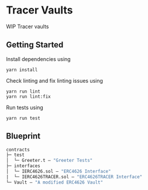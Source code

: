 # Tracer Vaults
WIP Tracer vaults

## Getting Started
Install dependencies using
```
yarn install
```

Check linting and fix linting issues using
```
yarn run lint
yarn run lint:fix
```

Run tests using
```
yarn run test
```

## Blueprint

```ml
contracts
├─ test
│  └─ Greeter.t — "Greeter Tests"
├─ interfaces
│  └─ IERC4626.sol — "ERC4626 Interface"
|  └─ IERC4626TRACER.sol — "ERC4626TRACER Interface"
└─ Vault — "A modified ERC4626 Vault"

```
